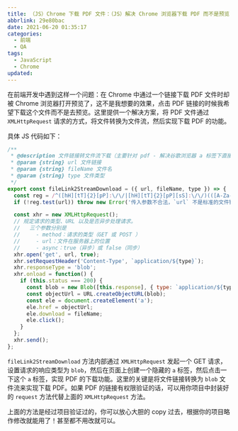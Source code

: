 ```yaml
---
title: （JS）Chrome 下载 PDF 文件：（JS）解决 Chrome 浏览器下载 PDF 而不是预览 PDF
abbrlink: 29e80bac
date: 2021-06-20 01:35:17
categories:
  - 前端
  - QA
tags:
  - JavaScript
  - Chrome
updated:
---
```


在前端开发中遇到这样一个问题：在 Chrome 中通过一个链接下载 PDF 文件时却被 Chrome 浏览器打开预览了，这不是我想要的效果，点击 PDF 链接的时候我希望下载这个文件而不是去预览。这里提供一个解决方案，将 PDF 文件通过 `XMLHttpRequest` 请求的方式，将文件转换为文件流，然后实现下载 PDF 的功能。

<!-- more -->

具体 JS 代码如下：

```javascript
/**
 * @description 文件链接转文件流下载（主要针对 pdf - 解决谷歌浏览器 a 标签下直接打开 pdf 的问题）
 * @param {string} url 文件链接
 * @param {string} fileName 文件名
 * @param {string} type 文件类型
 */
export const fileLink2StreamDownload = ({ url, fileName, type }) => {
  const reg = /^([hH][tT]{2}[pP]:\/\/|[hH][tT]{2}[pP][sS]:\/\/)(([A-Za-z0-9-~]+).)+([A-Za-z0-9-~\/])+$/;
  if (!reg.test(url)) throw new Error('传入参数不合法，`url` 不是标准的文件链接');

  const xhr = new XMLHttpRequest();
  // 规定请求的类型、URL 以及是否异步处理请求。
  //   三个参数分别是
  //     - method：请求的类型（GET 或 POST ）
  //     - url：文件在服务器上的位置
  //     - async：true（异步）或 false（同步）
  xhr.open('get', url, true);
  xhr.setRequestHeader('Content-Type', `application/${type}`);
  xhr.responseType = 'blob';
  xhr.onload = function() {
    if (this.status === 200) {
      const blob = new Blob([this.response], { type: `application/${type}` });
      const objectUrl = URL.createObjectURL(blob);
      const ele = document.createElement('a');
      ele.href = objectUrl;
      ele.download = fileName;
      ele.click();
    }
  };
  xhr.send();
};
```

`fileLink2StreamDownload` 方法内部通过 `XMLHttpRequest` 发起一个 GET 请求，设置请求的响应类型为 `blob`，然后在页面上创建一个隐藏的 `a` 标签，然后点击一下这个 `a` 标签，实现 PDF 的下载功能。这里的关键是将文件链接转换为 `blob` 文件流来实现下载 PDF。如果 PDF 的链接有权限验证的话，可以用你项目中封装好的 `request` 方法代替上面的 `XMLHttpRequest` 方法。

上面的方法是经过项目验证过的，你可以放心大胆的 copy 过去，根据你的项目略作修改就能用了！甚至都不用改就可以。
